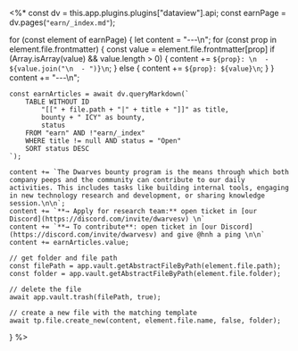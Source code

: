 <%*
const dv = this.app.plugins.plugins["dataview"].api;
const earnPage = dv.pages(`"earn/_index.md"`);

for (const element of earnPage) {
	let content = "---\n";
	for (const prop in element.file.frontmatter) {
		const value = element.file.frontmatter[prop]
		if (Array.isArray(value) && value.length > 0) {
			content += `${prop}: \n  - ${value.join("\n  - ")}\n`;
		} else {
			content += `${prop}: ${value}\n`;
		}
	}
	content += "---\n";

	const earnArticles = await dv.queryMarkdown(`
		TABLE WITHOUT ID
			"[[" + file.path + "|" + title + "]]" as title,
			bounty + " ICY" as bounty,
			status
		FROM "earn" AND !"earn/_index"
		WHERE title != null AND status = "Open"
		SORT status DESC
	`);

	content += `The Dwarves bounty program is the means through which both company peeps and the community can contribute to our daily activities. This includes tasks like building internal tools, engaging in new technology research and development, or sharing knowledge session.\n\n`;
	content += `**→ Apply for research team:** open ticket in [our Discord](https://discord.com/invite/dwarvesv) \n`
	content += `**→ To contribute**: open ticket in [our Discord](https://discord.com/invite/dwarvesv) and give @hnh a ping \n\n`
	content += earnArticles.value;

	// get folder and file path
	const filePath = app.vault.getAbstractFileByPath(element.file.path);
	const folder = app.vault.getAbstractFileByPath(element.file.folder);

	// delete the file
	await app.vault.trash(filePath, true);

	// create a new file with the matching template
	await tp.file.create_new(content, element.file.name, false, folder);
}
%>